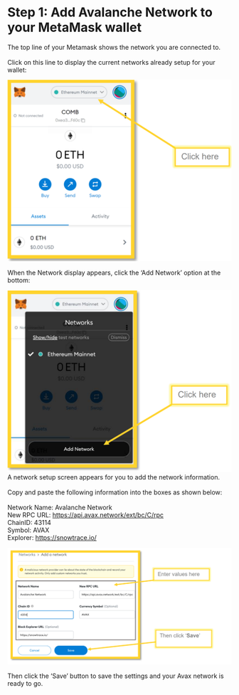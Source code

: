 # Step 1: Add Avalanche Network to your MetaMask wallet

The top line of your Metamask shows the network you are connected to.\
\
Click on this line to display the current networks already setup for your wallet:

![](<../../.gitbook/assets/image (15) (1).png>)

When the Network display appears, click the ‘Add Network’ option at the bottom:

![](<../../.gitbook/assets/image (35) (1).png>)\
A network setup screen appears for you to add the network information. \
\
Copy and paste the following information into the boxes as shown below: \
\
Network Name: Avalanche Network \
New RPC URL: https://api.avax.network/ext/bc/C/rpc \
ChainID: 43114 \
Symbol: AVAX \
Explorer: https://snowtrace.io/

![](<../../.gitbook/assets/image (19) (1).png>)

Then click the ‘Save’ button to save the settings and your Avax network is ready to go.

